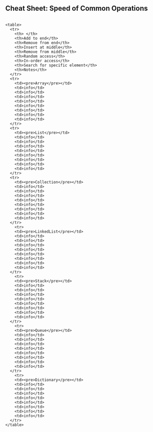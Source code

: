 ## Cheat Sheet: Speed of Common Operations
<code>
&lttable&gt
  &lttr&gt
    &ltth&gt &lt/th&gt
    &ltth&gtAdd to end&lt/th&gt
	&ltth&gtRemove from end&lt/th&gt
	&ltth&gtInsert at middle&lt/th&gt
	&ltth&gtRemove from middle&lt/th&gt
	&ltth&gtRandom access&lt/th&gt
	&ltth&gtIn-order access&lt/th&gt
	&ltth&gtSearch for specific element&lt/th&gt
	&ltth&gtNotes&lt/th&gt	
  &lt/tr&gt
  &lttr&gt
    &lttd&gt&ltpre&gtArray&lt/pre&gt&lt/td&gt
    &lttd&gtinfo&lt/td&gt
    &lttd&gtinfo&lt/td&gt
    &lttd&gtinfo&lt/td&gt
    &lttd&gtinfo&lt/td&gt
    &lttd&gtinfo&lt/td&gt
    &lttd&gtinfo&lt/td&gt
    &lttd&gtinfo&lt/td&gt
	&lttd&gtinfo&lt/td&gt
  &lt/tr&gt
  &lttr&gt
    &lttd&gt&ltpre&gtList<T>&lt/pre&gt&lt/td&gt
    &lttd&gtinfo&lt/td&gt
    &lttd&gtinfo&lt/td&gt
    &lttd&gtinfo&lt/td&gt
    &lttd&gtinfo&lt/td&gt
    &lttd&gtinfo&lt/td&gt
    &lttd&gtinfo&lt/td&gt
    &lttd&gtinfo&lt/td&gt
	&lttd&gtinfo&lt/td&gt
  &lt/tr&gt
  &lttr&gt
    &lttd&gt&ltpre&gtCollection<T>&lt/pre&gt&lt/td&gt
    &lttd&gtinfo&lt/td&gt
    &lttd&gtinfo&lt/td&gt
    &lttd&gtinfo&lt/td&gt
    &lttd&gtinfo&lt/td&gt
    &lttd&gtinfo&lt/td&gt
    &lttd&gtinfo&lt/td&gt
    &lttd&gtinfo&lt/td&gt
	&lttd&gtinfo&lt/td&gt
  &lt/tr&gt
    &lttr&gt
    &lttd&gt&ltpre&gtLinkedList<T>&lt/pre&gt&lt/td&gt
    &lttd&gtinfo&lt/td&gt
    &lttd&gtinfo&lt/td&gt
    &lttd&gtinfo&lt/td&gt
    &lttd&gtinfo&lt/td&gt
    &lttd&gtinfo&lt/td&gt
    &lttd&gtinfo&lt/td&gt
    &lttd&gtinfo&lt/td&gt
	&lttd&gtinfo&lt/td&gt
  &lt/tr&gt
    &lttr&gt
    &lttd&gt&ltpre&gtStack<T>&lt/pre&gt&lt/td&gt
    &lttd&gtinfo&lt/td&gt
    &lttd&gtinfo&lt/td&gt
    &lttd&gtinfo&lt/td&gt
    &lttd&gtinfo&lt/td&gt
    &lttd&gtinfo&lt/td&gt
    &lttd&gtinfo&lt/td&gt
    &lttd&gtinfo&lt/td&gt
	&lttd&gtinfo&lt/td&gt
  &lt/tr&gt
    &lttr&gt
    &lttd&gt&ltpre&gtQueue<T>&lt/pre&gt&lt/td&gt
    &lttd&gtinfo&lt/td&gt
    &lttd&gtinfo&lt/td&gt
    &lttd&gtinfo&lt/td&gt
    &lttd&gtinfo&lt/td&gt
    &lttd&gtinfo&lt/td&gt
    &lttd&gtinfo&lt/td&gt
    &lttd&gtinfo&lt/td&gt
	&lttd&gtinfo&lt/td&gt
  &lt/tr&gt
    &lttr&gt
    &lttd&gt&ltpre&gtDictionary<T>&lt/pre&gt&lt/td&gt
    &lttd&gtinfo&lt/td&gt
    &lttd&gtinfo&lt/td&gt
    &lttd&gtinfo&lt/td&gt
    &lttd&gtinfo&lt/td&gt
    &lttd&gtinfo&lt/td&gt
    &lttd&gtinfo&lt/td&gt
    &lttd&gtinfo&lt/td&gt
	&lttd&gtinfo&lt/td&gt
  &lt/tr&gt
&lt/table&gt
</code>